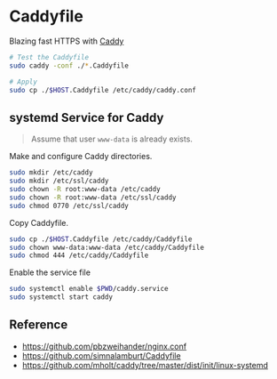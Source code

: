 # Caddyfile

Blazing fast HTTPS with [Caddy](https://caddyserver.com/)

```bash
# Test the Caddyfile
sudo caddy -conf ./*.Caddyfile

# Apply
sudo cp ./$HOST.Caddyfile /etc/caddy/caddy.conf
```

## systemd Service for Caddy

> Assume that user `www-data` is already exists.

Make and configure Caddy directories.

```bash
sudo mkdir /etc/caddy
sudo mkdir /etc/ssl/caddy
sudo chown -R root:www-data /etc/caddy
sudo chown -R root:www-data /etc/ssl/caddy
sudo chmod 0770 /etc/ssl/caddy
```

Copy Caddyfile.

```bash
sudo cp ./$HOST.Caddyfile /etc/caddy/Caddyfile
sudo chown www-data:www-data /etc/caddy/Caddyfile
sudo chmod 444 /etc/caddy/Caddyfile
```

Enable the service file

```bash
sudo systemctl enable $PWD/caddy.service
sudo systemctl start caddy
```

## Reference

- https://github.com/pbzweihander/nginx.conf
- https://github.com/simnalamburt/Caddyfile
- https://github.com/mholt/caddy/tree/master/dist/init/linux-systemd
